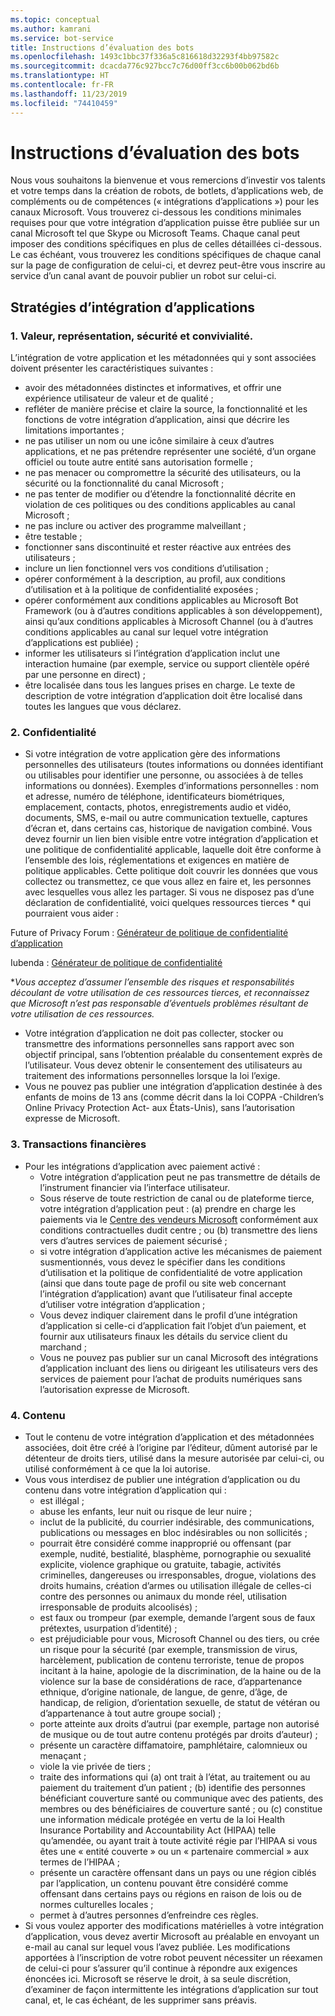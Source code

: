 ```yaml
---
ms.topic: conceptual
ms.author: kamrani
ms.service: bot-service
title: Instructions d’évaluation des bots
ms.openlocfilehash: 1493c1bbc37f336a5c816618d32293f4bb97582c
ms.sourcegitcommit: dcacda776c927bcc7c76d00ff3cc6b00b062bd6b
ms.translationtype: HT
ms.contentlocale: fr-FR
ms.lasthandoff: 11/23/2019
ms.locfileid: "74410459"
---
```

# <a name="bot-review-guidelines"></a>Instructions d’évaluation des bots

Nous vous souhaitons la bienvenue et vous remercions d’investir vos talents et votre temps dans la création de robots, de botlets, d’applications web, de compléments ou de compétences (« intégrations d’applications ») pour les canaux Microsoft. Vous trouverez ci-dessous les conditions minimales requises pour que votre intégration d’application puisse être publiée sur un canal Microsoft tel que Skype ou Microsoft Teams. Chaque canal peut imposer des conditions spécifiques en plus de celles détaillées ci-dessous. Le cas échéant, vous trouverez les conditions spécifiques de chaque canal sur la page de configuration de celui-ci, et devrez peut-être vous inscrire au service d’un canal avant de pouvoir publier un robot sur celui-ci.

## <a name="app-integration-policies"></a>Stratégies d’intégration d’applications
### <a name="1-value-representation-security-and-usability"></a>1. Valeur, représentation, sécurité et convivialité.

L’intégration de votre application et les métadonnées qui y sont associées doivent présenter les caractéristiques suivantes :

- avoir des métadonnées distinctes et informatives, et offrir une expérience utilisateur de valeur et de qualité ;
- refléter de manière précise et claire la source, la fonctionnalité et les fonctions de votre intégration d’application, ainsi que décrire les limitations importantes ;
- ne pas utiliser un nom ou une icône similaire à ceux d’autres applications, et ne pas prétendre représenter une société, d’un organe officiel ou toute autre entité sans autorisation formelle ;
- ne pas menacer ou compromettre la sécurité des utilisateurs, ou la sécurité ou la fonctionnalité du canal Microsoft ;
- ne pas tenter de modifier ou d’étendre la fonctionnalité décrite en violation de ces politiques ou des conditions applicables au canal Microsoft ;
- ne pas inclure ou activer des programme malveillant ;
- être testable ;
- fonctionner sans discontinuité et rester réactive aux entrées des utilisateurs ; 
- inclure un lien fonctionnel vers vos conditions d’utilisation ;
- opérer conformément à la description, au profil, aux conditions d’utilisation et à la politique de confidentialité exposées ;
- opérer conformément aux conditions applicables au Microsoft Bot Framework (ou à d’autres conditions applicables à son développement), ainsi qu’aux conditions applicables à Microsoft Channel (ou à d’autres conditions applicables au canal sur lequel votre intégration d’applications est publiée) ;
- informer les utilisateurs si l’intégration d’application inclut une interaction humaine (par exemple, service ou support clientèle opéré par une personne en direct) ;
- être localisée dans tous les langues prises en charge. Le texte de description de votre intégration d’application doit être localisé dans toutes les langues que vous déclarez.

### <a name="2--privacy"></a>2.  Confidentialité

- Si votre intégration de votre application gère des informations personnelles des utilisateurs (toutes informations ou données identifiant ou utilisables pour identifier une personne, ou associées à de telles informations ou données). Exemples d’informations personnelles : nom et adresse, numéro de téléphone, identificateurs biométriques, emplacement, contacts, photos, enregistrements audio et vidéo, documents, SMS, e-mail ou autre communication textuelle, captures d’écran et, dans certains cas, historique de navigation combiné. Vous devez fournir un lien bien visible entre votre intégration d’application et une politique de confidentialité applicable, laquelle doit être conforme à l’ensemble des lois, réglementations et exigences en matière de politique applicables. Cette politique doit couvrir les données que vous collectez ou transmettez, ce que vous allez en faire et, les personnes avec lesquelles vous allez les partager. Si vous ne disposez pas d’une déclaration de confidentialité, voici quelques ressources tierces * qui pourraient vous aider :

Future of Privacy Forum : [Générateur de politique de confidentialité d’application](http://www.applicationprivacy.org/do-tools/privacy-policy-generator/)

Iubenda : [Générateur de politique de confidentialité](http://www.iubenda.com/en)

*_Vous acceptez d’assumer l’ensemble des risques et responsabilités découlant de votre utilisation de ces ressources tierces, et reconnaissez que Microsoft n’est pas responsable d’éventuels problèmes résultant de votre utilisation de ces ressources._
- Votre intégration d’application ne doit pas collecter, stocker ou transmettre des informations personnelles sans rapport avec son objectif principal, sans l’obtention préalable du consentement exprès de l’utilisateur. Vous devez obtenir le consentement des utilisateurs au traitement des informations personnelles lorsque la loi l’exige. 
- Vous ne pouvez pas publier une intégration d’application destinée à des enfants de moins de 13 ans (comme décrit dans la loi COPPA -Children’s Online Privacy Protection Act- aux États-Unis), sans l’autorisation expresse de Microsoft.

### <a name="3--financial-transactions"></a>3.  Transactions financières
- Pour les intégrations d’application avec paiement activé : 
  - Votre intégration d’application peut ne pas transmettre de détails de l’instrument financier via l’interface utilisateur.
  - Sous réserve de toute restriction de canal ou de plateforme tierce, votre intégration d’application peut : (a) prendre en charge les paiements via le [Centre des vendeurs Microsoft](https://seller.microsoft.com/) conformément aux conditions contractuelles dudit centre ; ou (b) transmettre des liens vers d’autres services de paiement sécurisé ;
  - si votre intégration d’application active les mécanismes de paiement susmentionnés, vous devez le spécifier dans les conditions d’utilisation et la politique de confidentialité de votre application (ainsi que dans toute page de profil ou site web concernant l’intégration d’application) avant que l’utilisateur final accepte d’utiliser votre intégration d’application ;
  - Vous devez indiquer clairement dans le profil d’une intégration d’application si celle-ci d’application fait l’objet d’un paiement, et fournir aux utilisateurs finaux les détails du service client du marchand ;
  - Vous ne pouvez pas publier sur un canal Microsoft des intégrations d’application incluant des liens ou dirigeant les utilisateurs vers des services de paiement pour l’achat de produits numériques sans l’autorisation expresse de Microsoft.

### <a name="4--content"></a>4.  Contenu 
- Tout le contenu de votre intégration d’application et des métadonnées associées, doit être créé à l’origine par l’éditeur, dûment autorisé par le détenteur de droits tiers, utilisé dans la mesure autorisée par celui-ci, ou utilisé conformément à ce que la loi autorise.
- Vous vous interdisez de publier une intégration d’application ou du contenu dans votre intégration d’application qui : 
  - est illégal ;
  - abuse les enfants, leur nuit ou risque de leur nuire ;
  - inclut de la publicité, du courrier indésirable, des communications, publications ou messages en bloc indésirables ou non sollicités ;
  - pourrait être considéré comme inapproprié ou offensant (par exemple, nudité, bestialité, blasphème, pornographie ou sexualité explicite, violence graphique ou gratuite, tabagie, activités criminelles, dangereuses ou irresponsables, drogue, violations des droits humains, création d’armes ou utilisation illégale de celles-ci contre des personnes ou animaux du monde réel, utilisation irresponsable de produits alcoolisés) ;
  - est faux ou trompeur (par exemple, demande l’argent sous de faux prétextes, usurpation d’identité) ;
  - est préjudiciable pour vous, Microsoft Channel ou des tiers, ou crée un risque pour la sécurité (par exemple, transmission de virus, harcèlement, publication de contenu terroriste, tenue de propos incitant à la haine, apologie de la discrimination, de la haine ou de la violence sur la base de considérations de race, d’appartenance ethnique, d’origine nationale, de langue, de genre, d’âge, de handicap, de religion, d’orientation sexuelle, de statut de vétéran ou d’appartenance à tout autre groupe social) ;
  - porte atteinte aux droits d’autrui (par exemple, partage non autorisé de musique ou de tout autre contenu protégés par droits d’auteur) ;
  - présente un caractère diffamatoire, pamphlétaire, calomnieux ou menaçant ;
  - viole la vie privée de tiers ; 
  - traite des informations qui (a) ont trait à l’état, au traitement ou au paiement du traitement d’un patient ; (b) identifie des personnes bénéficiant couverture santé ou communique avec des patients, des membres ou des bénéficiaires de couverture santé ; ou (c) constitue une information médicale protégée en vertu de la loi Health Insurance Portability and Accountability Act (HIPAA) telle qu’amendée, ou ayant trait à toute activité régie par l’HIPAA si vous êtes une « entité couverte » ou un « partenaire commercial » aux termes de l’HIPAA ;
  - présente un caractère offensant dans un pays ou une région ciblés par l’application, un contenu pouvant être considéré comme offensant dans certains pays ou régions en raison de lois ou de normes culturelles locales ;
  - permet à d’autres personnes d’enfreindre ces règles. 
- Si vous voulez apporter des modifications matérielles à votre intégration d’application, vous devez avertir Microsoft au préalable en envoyant un e-mail au canal sur lequel vous l’avez publiée.  Les modifications apportées à l’inscription de votre robot peuvent nécessiter un réexamen de celui-ci pour s’assurer qu’il continue à répondre aux exigences énoncées ici.  Microsoft se réserve le droit, à sa seule discrétion, d’examiner de façon intermittente les intégrations d’application sur tout canal, et, le cas échéant, de les supprimer sans préavis.
